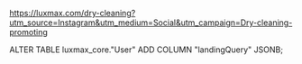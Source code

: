 https://luxmax.com/dry-cleaning?utm_source=Instagram&utm_medium=Social&utm_campaign=Dry-cleaning-promoting



ALTER TABLE luxmax_core."User" ADD COLUMN "landingQuery" JSONB;
